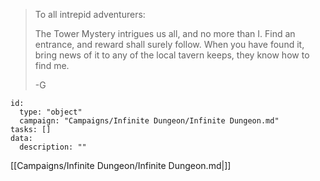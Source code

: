 > To all intrepid adventurers:
> 
> The Tower Mystery intrigues us all, and no more than I.
> Find an entrance, and reward shall surely follow.
> When you have found it, bring news of it to any of the local tavern keeps, they know how to find me.
>
>
> -G

```RpgManager4
id: 
  type: "object"
  campaign: "Campaigns/Infinite Dungeon/Infinite Dungeon.md"
tasks: []
data: 
  description: ""
```

[[Campaigns/Infinite Dungeon/Infinite Dungeon.md|]]